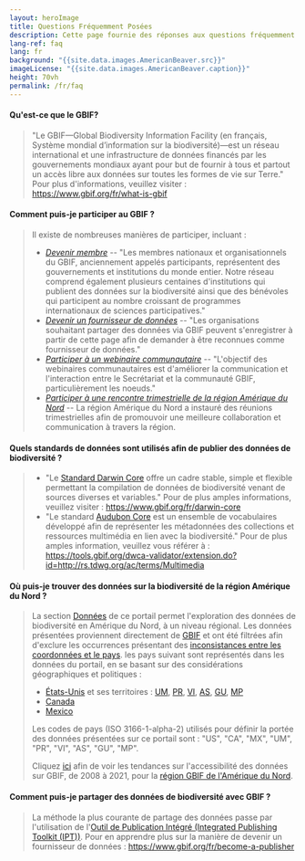 ```yaml
---
layout: heroImage
title: Questions Fréquemment Posées
description: Cette page fournie des réponses aux questions fréquemment posées à propos des standards de données de biodiversité, du partage des données, ainsi que sur la manière d'accéder aux données de biodiversité sur l'Amérique du Nord.
lang-ref: faq
lang: fr
background: "{{site.data.images.AmericanBeaver.src}}"
imageLicense: "{{site.data.images.AmericanBeaver.caption}}"
height: 70vh
permalink: /fr/faq
---
```


#### Qu'est-ce que le GBIF?

> "Le GBIF—Global Biodiversity Information Facility (en français, Système mondial d’information sur la biodiversité)—est un réseau international et une infrastructure de données financés par les gouvernements mondiaux ayant pour but de fournir à tous et partout un accès libre aux données sur toutes les formes de vie sur Terre." Pour plus d'informations, veuillez visiter : <https://www.gbif.org/fr/what-is-gbif>

#### Comment puis-je participer au GBIF ?

> Il existe de nombreuses manières de participer, incluant :
> * *[Devenir membre](https://www.gbif.org/fr/become-member)* -- "Les membres nationaux et organisationnels du GBIF, anciennement appelés participants, représentent des gouvernements et institutions du monde entier. Notre réseau comprend également plusieurs centaines d'institutions qui publient des données sur la biodiversité ainsi que des bénévoles qui participent au nombre croissant de programmes internationaux de sciences participatives."
> * *[Devenir un fournisseur de données](https://www.gbif.org/fr/become-a-publisher)* -- "Les organisations souhaitant partager des données via GBIF peuvent s'enregistrer à partir de cette page afin de demander à être reconnues comme fournisseur de données."
> * *[Participer à un webinaire communautaire](https://www.gbif.org/fr/webinars)* -- "L'objectif des webinaires communautaires est d'améliorer la communication et l'interaction entre le Secrétariat et la communauté GBIF, particulièrement les noeuds."
> * *[Participer à une rencontre trimestrielle de la région Amérique du Nord](/fr/news)* -- La région Amérique du Nord a instauré des réunions trimestrielles afin de promouvoir une meilleure collaboration et communication à travers la région.

#### Quels standards de données sont utilisés afin de publier des données de biodiversité ?

> * "Le [Standard Darwin Core](https://dwc.tdwg.org/) offre un cadre stable, simple et flexible permettant la compilation de données de biodiversité venant de sources diverses et variables." Pour de plus amples informations, veuillez visiter : <https://www.gbif.org/fr/darwin-core>
> * "Le standard [Audubon Core](http://rs.tdwg.org/ac/) est un ensemble de vocabulaires développé afin de représenter les métadonnées des collections et ressources multimédia en lien avec la biodiversité." Pour de plus amples information, veuillez vous référer à : <https://tools.gbif.org/dwca-validator/extension.do?id=http://rs.tdwg.org/ac/terms/Multimedia>

#### Où puis-je trouver des données sur la biodiversité de la région Amérique du Nord ?

> La section [Données](/fr/data) de ce portail permet l'exploration des données de biodiversité en Amérique du Nord, à un niveau régional. Les données présentées proviennent directement de [GBIF](https://gbif.org/fr) et ont été filtrées afin d'exclure les occurrences présentant des [inconsistances entre les coordonnées et le pays](https://data-blog.gbif.org/post/issues-and-flags/). les pays suivant sont représentés dans les données du portail, en se basant sur des considérations géographiques et politiques :
> * [États-Unis](https://www.gbif.org/fr/country/US/summary) et ses territoires : [UM](https://www.gbif.org/fr/country/UM/summary), [PR](https://www.gbif.org/fr/country/PR/summary), [VI](https://www.gbif.org/fr/country/VI/summary), [AS](https://www.gbif.org/fr/country/AS/summary), [GU](https://www.gbif.org/fr/country/GU/summary), [MP](https://www.gbif.org/fr/country/MP/summary)
> * [Canada](https://www.gbif.org/fr/country/CA/summary)
> * [Mexico](https://www.gbif.org/fr/country/MX/summary)
> 
> Les codes de pays (ISO 3166-1-alpha-2) utilisés pour définir la portée des données présentées sur ce portail sont : "US", "CA", "MX", "UM", "PR", "VI", "AS", "GU", "MP".
> 
> Cliquez [ici](https://www.gbif.org/analytics/region/NORTH_AMERICA) afin de voir les tendances sur l'accessibilité des données sur GBIF, de 2008 à 2021, pour la [région GBIF de l'Amérique du Nord](https://www.gbif.org/fr/the-gbif-network/north-america).

#### Comment puis-je partager des données de biodiversité avec GBIF ?

> La méthode la plus courante de partage des données passe par l'utilisation de l'[Outil de Publication Intégré (Integrated Publishing Toolkit (IPT))](https://www.gbif.org/fr/ipt). Pour en apprendre plus sur la manière de devenir un fournisseur de données : <https://www.gbif.org/fr/become-a-publisher>

